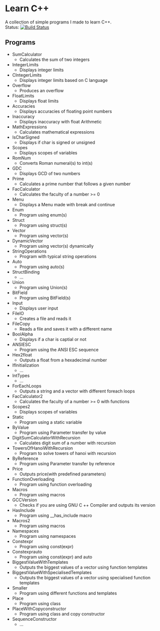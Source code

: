 # Learn C++

A collection of simple programs I made to learn C++.  
Status: [![Build Status](https://travis-ci.com/GamesTrap/LearnCPP.svg?branch=master)](https://travis-ci.com/GamesTrap/LearnCPP)

## Programs

- SumCalculator
	- Calculates the sum of two integers
- IntegerLimits
	- Displays integer limits
- CIntegerLimits
	- Displays integer limits based on C language
- Overflow
	- Produces an overflow
- FloatLimits
	- Displays float limits
- Accuracies
	- Displays accuracies of floating point numbers
- Inaccuracy
	- Displays inaccuracy with float Arithmetic
- MathExpressions
	- Calculates mathematical expressions
- IsCharSigned
	- Displays if char is signed or unsigned
- Scopes
	- Displays scopes of variables
- RomNum
	- Converts Roman numeral(s) to int(s)
- GDC
	- Displays GCD of two numbers
- Prime
	- Calculates a prime number that follows a given number
- FacCalculator
	- Calculates the faculty of a number >= 0
- Menu
	- Displays a Menu made with break and continue
- Enum
	- Program using enum(s)
- Struct
	- Program using struct(s)
- Vector
	- Program using vector(s)
- DynamicVector
	- Program using vector(s) dynamically
- StringOperations
	- Program with typical string operations
- Auto
	- Program using auto(s)
- StructBinding
	- ...
- Union
	- Program using Union(s)
- BitField
	- Program using BitField(s)
- Input
	- Displays user input
- FileIO
	- Creates a file and reads it
- FileCopy
	- Reads a file and saves it with a different name
- BoolAlpha
	- Displays if a char is captial or not
- ANSIESC
	- Program using the ANSI ESC sequence
- Hex2float
	- Outputs a float from a hexadecimal number
- IfInitialization
	- ...
- IntTypes
	- ...
- ForEachLoops
	- Outputs a string and a vector with different foreach loops
- FacCalculator2
	- Calculates the faculty of a number >= 0 with functions
- Scopes2
	- Displays scopes of variables
- Static
	- Program using a static variable
- ByValue
	- Program using Parameter transfer by value
- DigitSumCalculatorWithRecursion
	- Calculates digit sum of a number with recursion
- TowersOfHanoiWithRecursion
	- Program to solve towers of hanoi with recursion
- ByReference
	- Program using Parameter transfer by reference
- Price
	- Outputs price(with predefined parameters)
- FunctionOverloading
	- Program using function overloading
- Macros
	- Program using macros
- GCCVersion
	- Checks if you are using GNU C ++ Compiler and outputs its version
- HasInclude
	- Program using __has_include macro
- Macros2
	- Program using macros
- Namespaces
	- Program using namespaces
- Constexpr
	- Program using const(expr)
- Constexprauto
	- Program using const(expr) and auto
- BiggestValueWithTemplates
	- Outputs the biggest values of a vector using function templates
- BiggestValueWithSpecialisedTemplates
	- Outputs the biggest values of a vector using specialised function templates
- Smaller
	- Program using different functions and templates
- Place
	- Program using class
- PlaceWithCopyconstructor
	- Program using class and copy constructor
- SequenceConstructor
	- ...